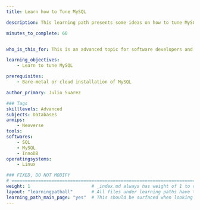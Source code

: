 ```yaml
---
title: Learn how to Tune MySQL

description: This learning path presents some ideas on how to tune MySQL

minutes_to_complete: 60


who_is_this_for: This is an advanced topic for software developers and DevOps professionals interested in optimizing MySQL performance.

learning_objectives:
    - Learn to tune MySQL

prerequisites:
    - Bare-metal or cloud installation of MySQL

author_primary: Julio Suarez

### Tags
skilllevels: Advanced
subjects: Databases
armips:
    - Neoverse
tools:
softwares:
    - SQL
    - MySQL
    - InnoDB
operatingsystems:
    - Linux

### FIXED, DO NOT MODIFY
# ================================================================================
weight: 1                       # _index.md always has weight of 1 to order correctly
layout: "learningpathall"       # All files under learning paths have this same wrapper
learning_path_main_page: "yes"  # This should be surfaced when looking for related content. Only set for _index.md of learning path content.
---
```

